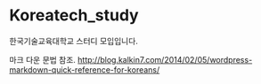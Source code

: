 # Koreatech_study


한국기술교육대학교 스터디 모입입니다.




마크 다운 문법 참조.
  <http://blog.kalkin7.com/2014/02/05/wordpress-markdown-quick-reference-for-koreans/>
